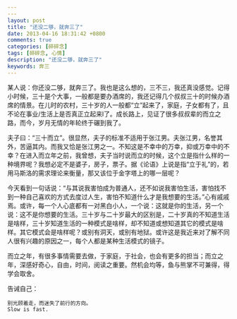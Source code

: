 ```yaml
---
---
layout: post
title: "还没二够，就奔三了"
date: 2013-04-16 18:31:42 +0800
comments: true
categories: [碎碎念]
tags: [碎碎念, 心情]
description: "还没二够，就奔三了"
keywords: 奔三
---
```


某人说：你还没二够，就奔三了。我也是这么想的，三不三，我还真没感觉。记得小时候，三十是个大事，一般都是要办酒席的，我还记得几个叔叔三十的时候办酒席的情景。在儿时的农村，三十岁的人一般都“立”起来了，家庭，子女都有了，且不论在事业/生活上是否真正立起来l了。成长路上，见证了很多叔叔辈的而立之路，而今，岁月无情的年轮终于碾到我了。

<!--more-->

夫子曰：“三十而立”。很显然，夫子的标准不适用于张江男。夫张江男，名誉其外，苦逼其内。而我又恰是张江男之一。不知这是不幸中的万幸，抑或万幸中的不幸？在进入而立年之前，我曾想，夫子当时说而立的时候，这个立是指什么样的一种境界呢？我想必定不是婆子，房子，票子。据《论语》上说是指“立于礼”的，若用马斯洛的需求理论来衡量，那又该位于金字塔上的哪一层呢？

今天看到一句话说：“与其说我害怕成为普通人，还不如说我害怕生活，害怕找不到一种自己喜欢的方式去度过人生，害怕不知道什么才是我想要的生活。”心有戚戚焉。或许，每一个人心底都有一对黑白小人，一个说：这就是你的生活，另一个说：这不是你想要的生活。三十岁与二十岁最大的区别是，二十岁真的不知道生活是啥样，三十岁知道生活的一种模式是啥样，却不知道或想知道其它的模式是啥样。其它模式会是啥样呢？或别有洞天，或别有地狱。或许这是我近来对了解不同人很有兴趣的原因之一，每个人都是某种生活模式的镜子。

而立之年，有很多事情需要去做，于家庭，于社会，也会有更多的担当；而立之年，深感好奇心，自由，时间，阅读之重要。然机会均等，鱼与熊掌不可兼得，得学会取舍。

告诫自己：

    别光顾着走，而迷失了前行的方向。
    Slow is fast.

